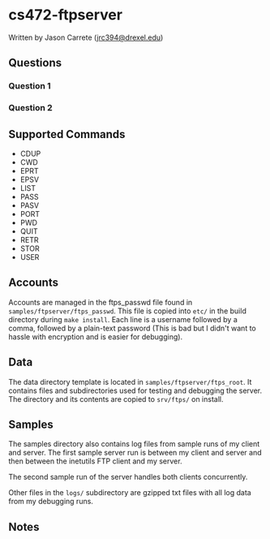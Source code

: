 cs472-ftpserver
===============
Written by Jason Carrete (jrc394@drexel.edu)

Questions
---------
### Question 1


### Question 2


Supported Commands
------------------
- CDUP
- CWD
- EPRT
- EPSV
- LIST
- PASS
- PASV
- PORT
- PWD
- QUIT
- RETR
- STOR
- USER

Accounts
--------
Accounts are managed in the ftps_passwd file found in
`samples/ftpserver/ftps_passwd`. This file is copied into `etc/` in the build
directory during `make install`. Each line is a username followed by a comma,
followed by a plain-text password (This is bad but I didn't want to hassle
with encryption and is easier for debugging).

Data
----
The data directory template is located in `samples/ftpserver/ftps_root`. It
contains files and subdirectories used for testing and debugging the server.
The directory and its contents are copied to `srv/ftps/` on install.

Samples
-------
The samples directory also contains log files from sample runs of my client
and server. The first sample server run is between my client and server and
then between the inetutils FTP client and my server.

The second sample run of the server handles both clients concurrently.

Other files in the `logs/` subdirectory are gzipped txt files with all log
data from my debugging runs.

Notes
-----
